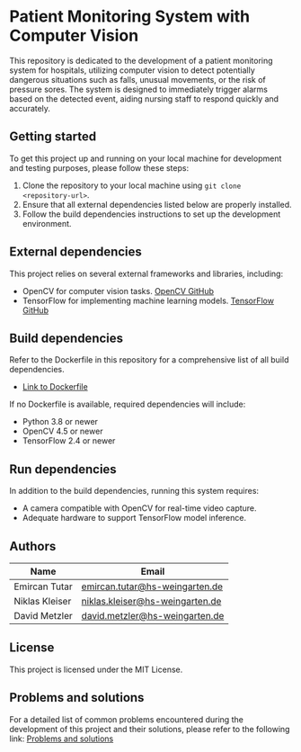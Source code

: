 # Patient Monitoring System with Computer Vision
This repository is dedicated to the development of a patient monitoring system for hospitals, utilizing computer vision to detect potentially dangerous situations such as falls, unusual movements, or the risk of pressure sores. The system is designed to immediately trigger alarms based on the detected event, aiding nursing staff to respond quickly and accurately.

## Getting started
To get this project up and running on your local machine for development and testing purposes, please follow these steps:
1. Clone the repository to your local machine using `git clone <repository-url>`.
2. Ensure that all external dependencies listed below are properly installed.
3. Follow the build dependencies instructions to set up the development environment.

## External dependencies
This project relies on several external frameworks and libraries, including:
- OpenCV for computer vision tasks. [OpenCV GitHub](https://github.com/opencv/opencv)
- TensorFlow for implementing machine learning models. [TensorFlow GitHub](https://github.com/tensorflow/tensorflow)

## Build dependencies
Refer to the Dockerfile in this repository for a comprehensive list of all build dependencies.
- [Link to Dockerfile](#)

If no Dockerfile is available, required dependencies will include:
- Python 3.8 or newer
- OpenCV 4.5 or newer
- TensorFlow 2.4 or newer

## Run dependencies
In addition to the build dependencies, running this system requires:
- A camera compatible with OpenCV for real-time video capture.
- Adequate hardware to support TensorFlow model inference.

## Authors
| Name | Email |
| ------ | ------ |
| Emircan Tutar    |  emircan.tutar@hs-weingarten.de   |
| Niklas Kleiser   | niklas.kleiser@hs-weingarten.de   |
| David Metzler    | david.metzler@hs-weingarten.de    |


## License
This project is licensed under the MIT License.

## Problems and solutions
For a detailed list of common problems encountered during the development of this project and their solutions, please refer to the following link:
[Problems and solutions](https://fbe-gitlab.hs-weingarten.de/prj-iki-robotics/orga/robolab-wiki/wikis/Problems-And-Solutions)
